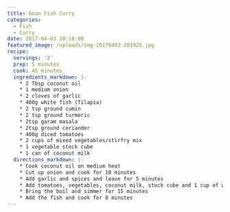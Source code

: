 ```yaml
---
title: Goan Fish Curry
categories:
  - Fish
  - Curry
date: 2017-04-03 20:18:00
featured_image: /uploads/img-20170403-201925.jpg
recipe:
  servings: '2'
  prep: 5 minutes
  cook: 45 minutes
  ingredients_markdown: |-
    * 2 Tbsp coconut oil
    * 1 medium onion
    * 2 cloves of garlic
    * 400g white fish (Tilapia)
    * 2 tsp ground cumin
    * 2 tsp ground turmeric
    * 2tsp garam masala
    * 2tsp ground coriander
    * 400g diced tomatoes
    * 2 cups of mixed vegetables/stirfry mix
    * 1 vegetable stock cube
    * 1 can of coconut milk
  directions_markdown: |-
    * Cook coconut oil on medium heat
    * Cut up onion and cook for 10 minutes
    * Add garlic and spices and leave for 5 minutes
    * Add tomatoes, vegetables, coconut milk, stock cube and 1 cup of water
    * Bring the boil and simmer for 15 minutes
    * Add the fish and cook for 8 minutes
---
```



